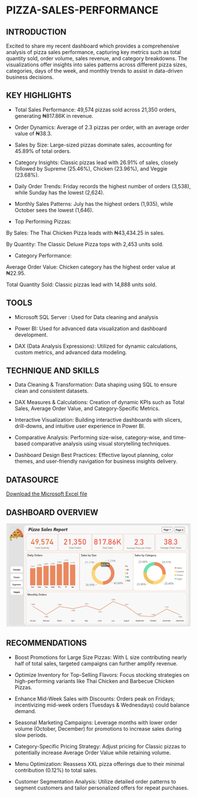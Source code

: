 # PIZZA-SALES-PERFORMANCE

## INTRODUCTION
Excited to share my recent dashboard which provides a comprehensive analysis of pizza sales performance, capturing key metrics such as total quantity sold, order volume, sales revenue, and category breakdowns. The visualizations offer insights into sales patterns across different pizza sizes, categories, days of the week, and monthly trends to assist in data-driven business decisions.


## KEY HIGHLIGHTS
- Total Sales Performance: 49,574 pizzas sold across 21,350 orders, generating ₦817.86K in revenue.

- Order Dynamics: Average of 2.3 pizzas per order, with an average order value of ₦38.3.

- Sales by Size: Large-sized pizzas dominate sales, accounting for 45.89% of total orders.

- Category Insights: Classic pizzas lead with 26.91% of sales, closely followed by Supreme (25.46%), Chicken (23.96%), and Veggie (23.68%).

- Daily Order Trends: Friday records the highest number of orders (3,538), while Sunday has the lowest (2,624).

- Monthly Sales Patterns: July has the highest orders (1,935), while October sees the lowest (1,646).

- Top Performing Pizzas:

By Sales: The Thai Chicken Pizza leads with ₦43,434.25 in sales.

By Quantity: The Classic Deluxe Pizza tops with 2,453 units sold.

- Category Performance:

Average Order Value: Chicken category has the highest order value at ₦22.95.

Total Quantity Sold: Classic pizzas lead with 14,888 units sold.


## TOOLS
- Microsoft SQL Server : Used for Data cleaning and analysis
  
- Power BI: Used for advanced data visualization and dashboard development.

- DAX (Data Analysis Expressions): Utilized for dynamic calculations, custom metrics, and advanced data modeling.

  
## TECHNIQUE AND SKILLS

- Data Cleaning & Transformation: Data shaping using SQL to ensure clean and consistent datasets.

- DAX Measures & Calculations: Creation of dynamic KPIs such as Total Sales, Average Order Value, and Category-Specific Metrics.

- Interactive Visualization: Building interactive dashboards with slicers, drill-downs, and intuitive user experience in Power BI.

- Comparative Analysis: Performing size-wise, category-wise, and time-based comparative analysis using visual storytelling techniques.

- Dashboard Design Best Practices: Effective layout planning, color themes, and user-friendly navigation for business insights delivery.

## DATASOURCE
<a href = https://github.com/Shanu998/Diabetes-Risk-Assessment-/blob/main/Diabetes%20DATASET.csv> Download the Microsoft Excel file </a>


## DASHBOARD OVERVIEW
![Overview Dashboard](https://github.com/Shanu998/PIZZA-SALES-PERFORMANCE-/blob/main/PIZZA%20PAGE%201.png)



## RECOMMENDATIONS

- Boost Promotions for Large Size Pizzas: With L size contributing nearly half of total sales, targeted campaigns can further amplify revenue.

- Optimize Inventory for Top-Selling Flavors: Focus stocking strategies on high-performing variants like Thai Chicken and Barbecue Chicken Pizzas.

- Enhance Mid-Week Sales with Discounts: Orders peak on Fridays; incentivizing mid-week orders (Tuesdays & Wednesdays) could balance demand.

- Seasonal Marketing Campaigns: Leverage months with lower order volume (October, December) for promotions to increase sales during slow periods.

- Category-Specific Pricing Strategy: Adjust pricing for Classic pizzas to potentially increase Average Order Value while retaining volume.

- Menu Optimization: Reassess XXL pizza offerings due to their minimal contribution (0.12%) to total sales.

- Customer Segmentation Analysis: Utilize detailed order patterns to segment customers and tailor personalized offers for repeat purchases.
